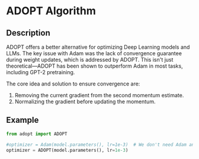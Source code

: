 # ADOPT Algorithm

## Description

ADOPT offers a better alternative for optimizing Deep Learning models and LLMs.
The key issue with Adam was the lack of convergence guarantee during weight updates, which is addressed by ADOPT.
This isn't just theoretical—ADOPT has been shown to outperform Adam in most tasks, including GPT-2 pretraining.

The core idea and solution to ensure convergence are:

1. Removing the current gradient from the second momentum estimate.
2. Normalizing the gradient before updating the momentum.

## Example

```python
from adopt import ADOPT

#optimizer = Adam(model.parameters(), lr=1e-3)  # We don't need Adam anymore!
optimizer = ADOPT(model.parameters(), lr=1e-3)
```
